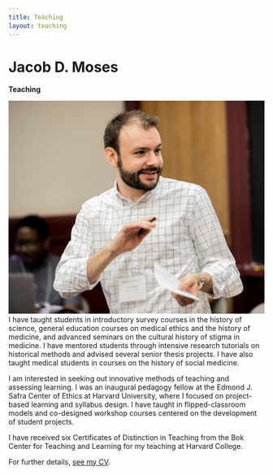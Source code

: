 ```yaml
---
title: Teaching
layout: teaching
---
```

# Jacob D. Moses
**Teaching**

![Photo of Jacob Moses leading a session at a teaching and learning conference at Harvard University.][image-1] I have taught students in introductory survey courses in the history of science, general education courses on medical ethics and the history of medicine, and advanced seminars on the cultural history of stigma in medicine. I have mentored students through intensive research tutorials on historical methods and advised several senior thesis projects. I have also taught medical students in courses on the history of social medicine.

I am interested in seeking out innovative methods of teaching and assessing learning. I was an inaugural pedagogy fellow at the Edmond J. Safra Center of Ethics at Harvard University, where I focused on project-based learning and syllabus design. I have taught in flipped-classroom models and co-designed workshop courses centered on the development of student projects.

I have received six Certificates of Distinction in Teaching from the Bok Center for Teaching and Learning for my teaching at Harvard College.

For further details, [see my CV][1].

[1]:	/cv/ "Curriculum Vitae"

[image-1]:	/assets/img/jacob-moses-2017.jpg